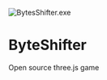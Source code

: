 ![BytesShifter.exe](https://panicjoker03.github.io/ByteShifter/resources/logo.png)
# ByteShifter
Open source three.js game
